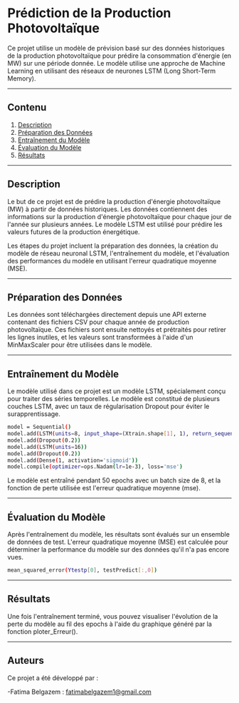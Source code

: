 # Prédiction de la Production Photovoltaïque

 Ce projet utilise un modèle de prévision basé sur des données historiques de la production photovoltaïque pour prédire la consommation d'énergie (en MW) sur une période donnée. Le modèle utilise une approche de Machine Learning en utilisant des réseaux de neurones LSTM (Long Short-Term Memory).
 
 --- 
 
 ## Contenu

1. [Description](#description)
2. [Préparation des Données](#Préparation-des-Données)
3. [Entraînement du Modèle](#Entraînement-du-Modèle)
4. [Évaluation du Modèle](#Évaluation-du-Modèle)
5. [Résultats](#Résultats)

---

## Description 
Le but de ce projet est de prédire la production d'énergie photovoltaïque (MW) à partir de données historiques. Les données contiennent des informations sur la production d'énergie photovoltaïque pour chaque jour de l'année sur plusieurs années. Le modèle LSTM est utilisé pour prédire les valeurs futures de la production énergétique.

Les étapes du projet incluent la préparation des données, la création du modèle de réseau neuronal LSTM, l'entraînement du modèle, et l'évaluation des performances du modèle en utilisant l'erreur quadratique moyenne (MSE).

---

## Préparation des Données
Les données sont téléchargées directement depuis une API externe contenant des fichiers CSV pour chaque année de production photovoltaïque. Ces fichiers sont ensuite nettoyés et prétraités pour retirer les lignes inutiles, et les valeurs sont transformées à l'aide d'un MinMaxScaler pour être utilisées dans le modèle.

---

## Entraînement du Modèle
Le modèle utilisé dans ce projet est un modèle LSTM, spécialement conçu pour traiter des séries temporelles. Le modèle est constitué de plusieurs couches LSTM, avec un taux de régularisation Dropout pour éviter le surapprentissage.

```bash
model = Sequential()
model.add(LSTM(units=8, input_shape=(Xtrain.shape[1], 1), return_sequences=True))
model.add(Dropout(0.2))
model.add(LSTM(units=16))
model.add(Dropout(0.2))
model.add(Dense(1, activation='sigmoid'))
model.compile(optimizer=ops.Nadam(lr=1e-3), loss='mse')

``` 

Le modèle est entraîné pendant 50 epochs avec un batch size de 8, et la fonction de perte utilisée est l'erreur quadratique moyenne (mse).

---

## Évaluation du Modèle

Après l'entraînement du modèle, les résultats sont évalués sur un ensemble de données de test. L'erreur quadratique moyenne (MSE) est calculée pour déterminer la performance du modèle sur des données qu'il n'a pas encore vues.

```bash
mean_squared_error(Ytestp[0], testPredict[:,0])
```
---

## Résultats

Une fois l'entraînement terminé, vous pouvez visualiser l'évolution de la perte du modèle au fil des epochs à l'aide du graphique généré par la fonction ploter_Erreur().

---

## Auteurs
Ce projet a été développé par :

  -Fatima Belgazem : fatimabelgazem1@gmail.com
